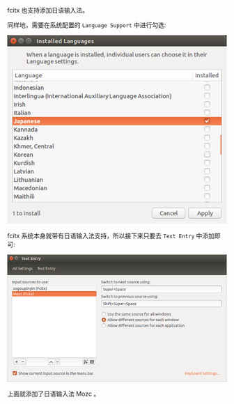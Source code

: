 
fcitx 也支持添加日语输入法。

同样地，需要在系统配置的 `Language Support` 中进行勾选:

![](img/02_installed_languages.png)

fcitx 系统本身就带有日语输入法支持，所以接下来只要去 `Text Entry` 中添加即可:

![](img/02_text_entry.png)

上面就添加了日语输入法 Mozc 。
